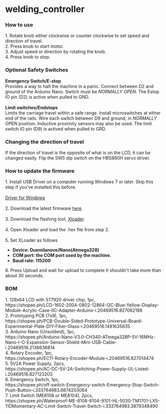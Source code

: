 # welding_controller

<h3>How to use</h3>
1. Rotate knob either clockwise or counter clockwise to set speed and direction of travel.<br>
2. Press knob to start motor.<br>
3. Adjust speed or direction by rotating the knob.<br>
4. Press knob to stop.

<h3>Optional Safety Switches</h3>
<b>Emergency Switch/E-stop</b><br>
Provides a way to halt the machine in a panic. Connect between D2 and ground of the Arduino Nano. Switch must be <i>NORMALLY OPEN</i>. The Estop IO pin (D2) is active when pulled to GND.<br>
<br>
<b>Limit switches/Endstops</b><br>
Limits the carriage travel within a safe range. Install microswitches at either end of the rails. Wire each switch between D9 and ground, in <i>NORMALLY OPEN</i> position.
Inductive proximity sensors may also be used. The limit switch IO pin (D9) is actived when pulled to GRD.<br>

<h3>Changing the direction of travel</h3>
If the direction of travel is the opposite of what is on the LCD, it can be changed easily.
Flip the SW5 dip switch on the HBS860H servo driver. 

<h3>How to update the firmware</h3>
1. Install USB Driver on a computer running Windows 7 or later. Skip this step if you've installed this before.<br><br>
<a href="https://sparks.gogo.co.nz/assets/_site_/downloads/CH34x_Install_Windows_v3_4.zip">Driver for Windows</a><br><br>
2. Download the latest firmware <a href="https://github.com/johntruman/welding_controller/tree/master/firmware">here</a>.<br><br>
3. Download the flashing tool, <a href="https://github.com/xinabox/xLoader/releases/latest">Xloader</a>.<br><br>
4. Open Xloader and load the .hex file from step 2.<br><br>
5. Set XLoader as follows<br>
<ul>
  <li><b>Device: Duemilanove/Nano(Atmega328)</b></li>
<li><b>COM port: the COM port used by the machine.</b></li>
<li><b>Baud rate: 115200</b></li>
</ul>
6. Press Upload and wait for upload to complete It shouldn't take more than about 30 seconds.<br>

<h3>BOM</h3>
1. 128x64 LCD with ST7920 driver chip, 1pc, <br>
https://shopee.ph/LCD-1602-2004-0802-12864-I2C-Blue-Yellow-Display-Module-Acrylic-Case-IIC-Adapter-Arduino-i.20469516.827082188  <br>
2. Prototyping PCB (7x9), 1pc,  <br>
https://shopee.ph/PCB-Double-Sided-Prototype-Universal-Board-Experimental-Plate-DIY-Fiber-Glass-i.20469516.1481635835  <br>
3. Arduino Nano (Unsolderd), 1pc,  <br>
https://shopee.ph/Arduino-Nano-V3.0-CH340-ATmega328P-5V-16MHz-Nano-I-O-Expansion-Sensor-Shield-Mini-USB-Cable-i.20469516.2136636814  <br>
4. Rotary Encoder, 1pc,  <br>
https://shopee.ph/EC11-Rotary-Encoder-Module-i.20469516.827014474  <br>
5. 5V2A Power Supply, 2pcs,  <br>
https://shopee.ph/AC-DC-5V-2A-Switching-Power-Supply-UL-Listed-i.20469516.827123203  <br>
6. Emergency Switch, 1pc,  <br>
https://shopee.ph/off-switch-Emergency-switch-Emergency-Stop-Switch-Push-Button-i.333764983.6874203064  <br>
7. Limit Switch (ME8108 or ME8104), 2pcs,  <br>
https://shopee.ph/Waterproof-ME-8108-8104-9101-HL-5030-TM1701-LX5-11DMomentary-AC-Limit-Switch-Travel-Switch-i.333764983.3879348490
